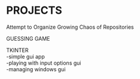 # PROJECTS
Attempt to Organize Growing Chaos of Repositories

GUESSING GAME<br>


TKINTER<br>
-simple gui app<br>
-playing with input options gui<br>
-managing windows gui<br>
